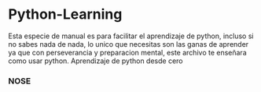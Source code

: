 # Python-Learning
Esta especie de manual es para facilitar el aprendizaje de python, incluso si no sabes nada de nada, lo unico que necesitas son las ganas de aprender ya que con perseverancia y preparacion mental, este archivo te enseñara como usar python.
Aprendizaje de python desde cero
### NOSE